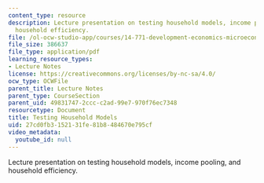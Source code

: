 ```yaml
---
content_type: resource
description: Lecture presentation on testing household models, income pooling, and
  household efficiency.
file: /ol-ocw-studio-app/courses/14-771-development-economics-microeconomic-issues-and-policy-models-fall-2008/27cd0fb3152131fe81b8484670e795cf_lec12.pdf
file_size: 386637
file_type: application/pdf
learning_resource_types:
- Lecture Notes
license: https://creativecommons.org/licenses/by-nc-sa/4.0/
ocw_type: OCWFile
parent_title: Lecture Notes
parent_type: CourseSection
parent_uid: 49831747-2ccc-c2ad-99e7-970f76ec7348
resourcetype: Document
title: Testing Household Models
uid: 27cd0fb3-1521-31fe-81b8-484670e795cf
video_metadata:
  youtube_id: null
---
```

Lecture presentation on testing household models, income pooling, and household efficiency.